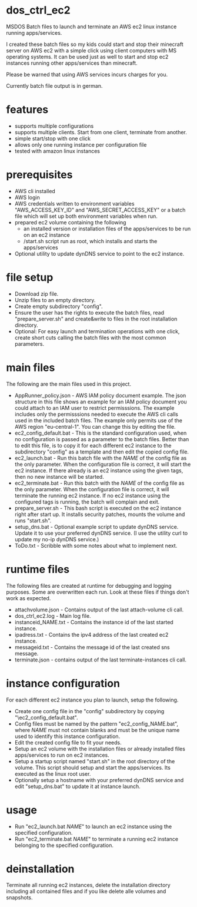 # dos_ctrl_ec2
MSDOS Batch files to launch and terminate an AWS ec2 linux instance running apps/services.

I created these batch files so my kids could start and stop their minecraft server on AWS ec2 with 
a simple click using client computers with MS operating systems. It can be used just as well to start and stop 
ec2 instances running other apps/services than minecraft.

Please be warned that using AWS services incurs charges for you.

Currently batch file output is in german.


# features
* supports multiple configurations
* supports multiple clients. Start from one client, terminate from another.
* simple start/stop with one click
* allows only one running instance per configuration file
* tested with amazon linux instances

# prerequisites
* AWS cli installed
* AWS login
* AWS credentials written to environment variables "AWS_ACCESS_KEY_ID" and "AWS_SECRET_ACCESS_KEY" or a batch file which will set up both environment variables when run.
* prepared ec2 volume containing the following
  * an installed version or installation files of the apps/services to be run on an ec2 instance
  * /start.sh script run as root, which installs and starts the apps/services
* Optional utility to update dynDNS service to point to the ec2 instance.

# file setup
* Download zip file.
* Unzip files to an empty directory.
* Create empty subdirectory "config".
* Ensure the user has the rights to execute the batch files, read "prepare_server.sh" and create&write to files in the root installation directory.
* Optional: For easy launch and termination operations with one click, create short cuts calling the batch files with the most common parameters.

# main files
The following are the main files used in this project.
* AppRunner_policy.json - AWS IAM policy document example. The json structure in this file shows an example for an IAM policy document you could attach to an IAM user to restrict permisssions. The example includes only the permisssions needed to execute the AWS cli calls used in the included batch files. The example only permits use of the AWS region "eu-central-1". You can change this by editing the file.
* ec2_config_default.bat - This is the standard configuration used, when no configuration is passed as a parameter to the batch files. Better than to edit this file, is to copy it for each different ec2 instance to the subdirectory "config" as a template and then edit the copied config file.
* ec2_launch.bat - Run this batch file with the _NAME_ of the config file as the only parameter. When the configuration file is correct, it will start the ec2 instance. If there already is an ec2 instance using the given tags, then no new instance will be started.
* ec2_terminate.bat - Run this batch with the _NAME_ of the config file as the only parameter. When the configuration file is correct, it will terminate the running ec2 instance. If no ec2 instance using the configured tags is running, the batch will complain and exit.
* prepare_server.sh - This bash script is executed on the ec2 instance right after start up. It installs security patches, mounts the volume and runs "start.sh".
* setup_dns.bat - Optional example script to update dynDNS service. Update it to use your preferred dynDNS service. (I use the utility curl to update my no-ip dynDNS service.)
* ToDo.txt - Scribble with some notes about what to implement next.

# runtime files
The following files are created at runtime for debugging and logging purposes. Some are overwritten each run. Look at these files if things don't work as expected.
* attachvolume.json - Contains output of the last attach-volume cli call.
* dos_ctrl_ec2.log - Main log file. 
* instanceid_NAME.txt - Contains the instance id of the last started instance.
* ipadress.txt - Contains the ipv4 address of the last created ec2 instance.
* messageid.txt - Contains the message id of the last created sns message.
* terminate.json - contains output of the last terminate-instances cli call.

# instance configuration
For each different ec2 instance you plan to launch, setup the following.
* Create one config file in the "config" subdirectory by copying "\ec2_config_default.bat".
* Config files must be named by the pattern "ec2_config_NAME.bat", where _NAME_ must not contain blanks and must be the unique name used to identify this instance configuration.
* Edit the created config file to fit your needs.
* Setup an ec2 volume with the installation files or already installed files apps/services to run on ec2 instances.
* Setup a startup script named "start.sh" in the root directory of the volume. This script should setup and start the apps/services. Its executed as the linux root user.
* Optionally setup a hostname with your preferred dynDNS service and edit "setup_dns.bat" to update it at instance launch.


# usage
* Run "ec2_launch.bat _NAME_" to launch an ec2 instance using the specified configuration.
* Run "ec2_terminate.bat _NAME_" to terminate a running ec2 instance belonging to the specified configuration.


# deinstallation
Terminate all running ec2 instances, delete the installation directory including all contained files and if you like delete alle volumes and snapshots.
